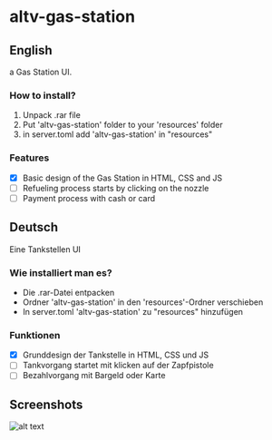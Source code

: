 # altv-gas-station

## English

a Gas Station UI.

### How to install?

1. Unpack .rar file
2. Put 'altv-gas-station' folder to your 'resources' folder
3. in server.toml add 'altv-gas-station' in "resources"

### Features

- [x] Basic design of the Gas Station in HTML, CSS and JS
- [ ] Refueling process starts by clicking on the nozzle
- [ ] Payment process with cash or card

## Deutsch

Eine Tankstellen UI

### Wie installiert man es?

- Die .rar-Datei entpacken
- Ordner 'altv-gas-station' in den 'resources'-Ordner verschieben
- In server.toml 'altv-gas-station' zu "resources" hinzufügen

### Funktionen

- [x] Grunddesign der Tankstelle in HTML, CSS und JS
- [ ] Tankvorgang startet mit klicken auf der Zapfpistole
- [ ] Bezahlvorgang mit Bargeld oder Karte

## Screenshots

![alt text](https://i.imgur.com/YGEJz5h.png)
